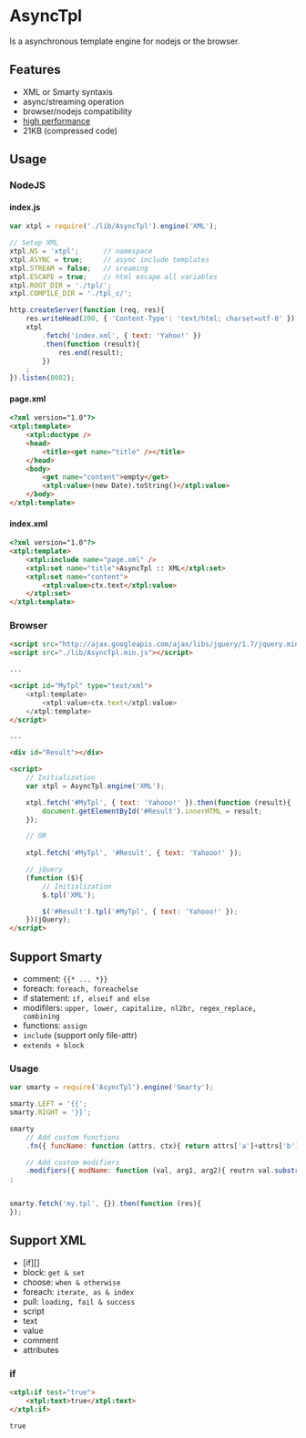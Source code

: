 # AsyncTpl

Is a asynchronous template engine for nodejs or the browser.


## Features

* XML or Smarty syntaxis
* async/streaming operation
* browser/nodejs compatibility
* [high performance](http://rubaxa.github.com/AsyncTpl/benchmark/index.html)
* 21KB (compressed code) 


## Usage

### NodeJS

#### index.js
```js
var xtpl = require('./lib/AsyncTpl').engine('XML');

// Setup XML
xtpl.NS = 'xtpl';      // namespace
xtpl.ASYNC = true;     // async include templates
xtpl.STREAM = false;   // sreaming
xtpl.ESCAPE = true;    // html escape all variables
xtpl.ROOT_DIR = './tpl/';
xtpl.COMPILE_DIR = './tpl_c/';

http.createServer(function (req, res){
	res.writeHead(200, { 'Content-Type': 'text/html; charset=utf-8' });
	xtpl
		.fetch('index.xml', { text: 'Yahoo!' })
		.then(function (result){
			res.end(result);
		})
	;
}).listen(8082);
```

#### page.xml
```html
<?xml version="1.0"?>
<xtpl:template>
	<xtpl:doctype />
	<head>
		<title><get name="title" /></title>
	</head>
	<body>
		<get name="content">empty</get>
		<xtpl:value>(new Date).toString()</xtpl:value>
	</body>
</xtpl:template>
```

#### index.xml
```html
<?xml version="1.0"?>
<xtpl:template>
	<xtpl:include name="page.xml" />
	<xtpl:set name="title">AsyncTpl :: XML</xtpl:set>
	<xtpl:set name="content">
		<xtpl:value>ctx.text</xtpl:value>
	</xtpl:set>
</xtpl:template>
```


### Browser

```html
<script src="http://ajax.googleapis.com/ajax/libs/jquery/1.7/jquery.min.js"></script>
<script src="./lib/AsyncTpl.min.js"></script>

...

<script id="MyTpl" type="text/xml">
	<xtpl:template>
		<xtpl:value>ctx.text</xtpl:value>
	</xtpl:template>
</script>

...

<div id="Result"></div>

<script>
	// Initialization
	var xtpl = AsyncTpl.engine('XML');

	xtpl.fetch('#MyTpl', { text: 'Yahooo!' }).then(function (result){
		document.getElementById('#Result').innerHTML = result;
	});

	// OR
	
	xtpl.fetch('#MyTpl', '#Result', { text: 'Yahooo!' });

	// jQuery
	(function ($){
		// Initialization
		$.tpl('XML');

		$('#Result').tpl('#MyTpl', { text: 'Yahooo!' });
	})(jQuery);
</script>
```

## Support Smarty

* comment: `{{* ... *}}`
* foreach: `foreach, foreachelse`
* if statement: `if, elseif and else`
* modifilers: `upper, lower, capitalize, nl2br, regex_replace, combining`
* functions: `assign`
* `include` (support only file-attr)
* `extends + block`

### Usage

```js
var smarty = require('AsyncTpl').engine('Smarty');

smarty.LEFT = '{{';
smarty.RIGHT = '}}';

smarty
	// Add custom functions
	.fn({ funcName: function (attrs, ctx){ return attrs['a']+attrs['b']; } })

	// Add custom modifiers
	.modifiers({ modName: function (val, arg1, arg2){ reutrn val.substr(arg1, arg2); } })
;


smarty.fetch('my.tpl', {}).then(function (res){
});
```


## Support XML
* [if][]
* block: `get & set`
* choose: `when & otherwise`
* foreach: `iterate, as & index`
* pull: `loading, fail & success`
* script
* text
* value
* comment
* attributes


### if ###
```html
<xtpl:if test="true">
	<xtpl:text>true</xtpl:text>
</xtpl:if>
```
```html
true
```
